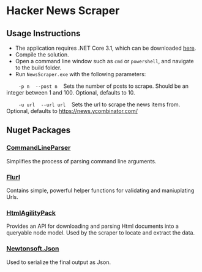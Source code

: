 # Hacker News Scraper

## Usage Instructions

* The application requires .NET Core 3.1, which can be downloaded [here](https://dotnet.microsoft.com/download/dotnet-core/3.1).
* Compile the solution.
* Open a command line window such as `cmd` or `powershell`, and navigate to the build folder.
* Run `NewsScraper.exe` with the following parameters:

&nbsp;&nbsp;&nbsp;&nbsp;&nbsp;&nbsp;&nbsp;&nbsp;`-p n`&nbsp;&nbsp;&nbsp;&nbsp;`--post n`&nbsp;&nbsp;&nbsp;&nbsp;Sets the number of posts to scrape. Should be an integer between 1 and 100. Optional, defaults to 10.

&nbsp;&nbsp;&nbsp;&nbsp;&nbsp;&nbsp;&nbsp;&nbsp;`-u url`&nbsp;&nbsp;&nbsp;&nbsp;`--url url`&nbsp;&nbsp;&nbsp;&nbsp;Sets the url to scrape the news items from. Optional, defaults to https://news.ycombinator.com/

## Nuget Packages

### [CommandLineParser](https://github.com/commandlineparser/commandline)

Simplifies the process of parsing command line arguments.

### [Flurl](https://flurl.dev/)

Contains simple, powerful helper functions for validating and maniuplating Urls.

### [HtmlAgilityPack](https://html-agility-pack.net/)

Provides an API for downloading and parsing Html documents into a queryable node model. Used by the scraper to locate and extract the data.

### [Newtonsoft.Json](https://www.newtonsoft.com/json)

Used to serialize the final output as Json.